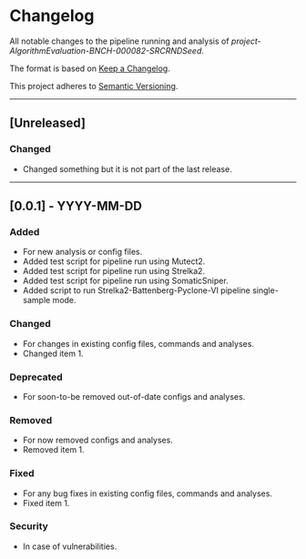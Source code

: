 # Changelog
All notable changes to the pipeline running and analysis of *project-AlgorithmEvaluation-BNCH-000082-SRCRNDSeed*.

The format is based on [Keep a Changelog](https://keepachangelog.com/en/1.0.0/).

This project adheres to [Semantic Versioning](https://semver.org/spec/v2.0.0.html).

---

## [Unreleased]
### Changed
- Changed something but it is not part of the last release.

---

## [0.0.1] - YYYY-MM-DD
### Added
- For new analysis or config files.
- Added test script for pipeline run using Mutect2.
- Added test script for pipeline run using Strelka2.
- Added test script for pipeline run using SomaticSniper.
- Added script to run Strelka2-Battenberg-Pyclone-VI pipeline single-sample mode.


### Changed
- For changes in existing config files, commands and analyses.
- Changed item 1.

### Deprecated
- For soon-to-be removed out-of-date configs and analyses.

### Removed
- For now removed configs and analyses.
- Removed item 1.

### Fixed
- For any bug fixes in existing config files, commands and analyses.
- Fixed item 1.

### Security
- In case of vulnerabilities.
